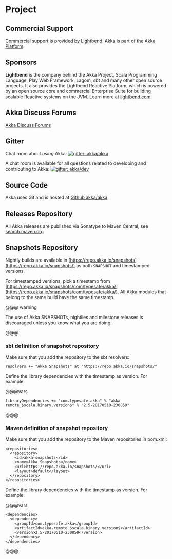 # Project

## Commercial Support

Commercial support is provided by [Lightbend](https://www.lightbend.com).
Akka is part of the [Akka Platform](https://www.lightbend.com/akka-platform).

## Sponsors

**Lightbend** is the company behind the Akka Project, Scala Programming Language,
Play Web Framework, Lagom, sbt and many other open source projects. 
It also provides the Lightbend Reactive Platform, which is powered by an open source core and commercial Enterprise Suite for building scalable Reactive systems on the JVM. Learn more at [lightbend.com](https://www.lightbend.com).

## Akka Discuss Forums

[Akka Discuss Forums](https://discuss.akka.io)

## Gitter

Chat room about *using* Akka: [![gitter: akka/akka](https://img.shields.io/badge/gitter%3A-akka%2Fakka-blue.svg?style=flat-square)](https://gitter.im/akka/akka)

A chat room is available for all questions related to developing and contributing to Akka: [![gitter: akka/dev](https://img.shields.io/badge/gitter%3A-akka%2Fdev-blue.svg?style=flat-square)](https://gitter.im/akka/dev)

## Source Code

Akka uses Git and is hosted at [Github akka/akka](https://github.com/akka/akka).

## Releases Repository

All Akka releases are published via Sonatype to Maven Central, see
[search.maven.org](https://search.maven.org/search?q=g:com.typesafe.akka)

## Snapshots Repository

Nightly builds are available in [https://repo.akka.io/snapshots](https://repo.akka.io/snapshots/) as both `SNAPSHOT` and
timestamped versions.

For timestamped versions, pick a timestamp from
[https://repo.akka.io/snapshots/com/typesafe/akka/](https://repo.akka.io/snapshots/com/typesafe/akka/).
All Akka modules that belong to the same build have the same timestamp.

@@@ warning

The use of Akka SNAPSHOTs, nightlies and milestone releases is discouraged unless you know what you are doing.

@@@

### sbt definition of snapshot repository

Make sure that you add the repository to the sbt resolvers:

```
resolvers += "Akka Snapshots" at "https://repo.akka.io/snapshots/"
```

Define the library dependencies with the timestamp as version. For example:

@@@vars
```
libraryDependencies += "com.typesafe.akka" % "akka-remote_$scala.binary.version$" % "2.5-20170510-230859"
```
@@@

### Maven definition of snapshot repository

Make sure that you add the repository to the Maven repositories in pom.xml:

```
<repositories>
  <repository>
    <id>akka-snapshots</id>
    <name>Akka Snapshots</name>
    <url>https://repo.akka.io/snapshots/</url>
    <layout>default</layout>
  </repository>
</repositories>
```

Define the library dependencies with the timestamp as version. For example:

@@@vars
```
<dependencies>
  <dependency>
    <groupId>com.typesafe.akka</groupId>
    <artifactId>akka-remote_$scala.binary.version$</artifactId>
    <version>2.5-20170510-230859</version>
  </dependency>
</dependencies>
```
@@@
